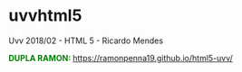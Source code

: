 # uvvhtml5
Uvv 2018/02 - HTML 5 - Ricardo Mendes



<font color="green" style='font-weight:bold;'> DUPLA RAMON: </font>  https://ramonpenna19.github.io/html5-uvv/
